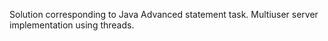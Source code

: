 Solution corresponding to Java Advanced statement task.
Multiuser server implementation using threads.
